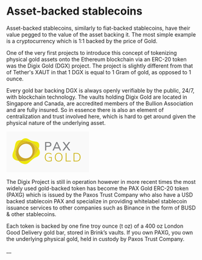 # Asset-backed stablecoins

Asset-backed stablecoins, similarly to fiat-backed stablecoins, have their value pegged to the value of the asset backing it. The most simple example is a cryptocurrency which is 1:1 backed by the price of Gold.

One of the very first projects to introduce this concept of tokenizing physical gold assets onto the Ethereum blockchain via an ERC-20 token was the Digix Gold \(DGX\) project. The project is slightly different from that of Tether's XAUT in that 1 DGX is equal to 1 Gram of gold, as opposed to 1 ounce. 

Every gold bar backing DGX is always openly verifiable by the public, 24/7, with blockchain technology. The vaults holding Digix Gold are located in Singapore and Canada, are accredited members of the Bullion Association and are fully insured. So in essence there is also an element of centralization and trust involved here, which is hard to get around given the physical nature of the underlying asset.

![](../.gitbook/assets/image%20%2832%29.png)

The Digix Project is still in operation however in more recent times the most widely used gold-backed token has become the PAX Gold ERC-20 token \(PAXG\) which is issued by the Paxos Trust Company who also have a USD backed stablecoin PAX and specialize in providing whitelabel stablecoin issuance services to other companies such as Binance in the form of BUSD & other stablecoins.

Each token is backed by one fine troy ounce \(t oz\) of a 400 oz London Good Delivery gold bar, stored in Brink’s vaults. If you own PAXG, you own the underlying physical gold, held in custody by Paxos Trust Company.

\_\_

